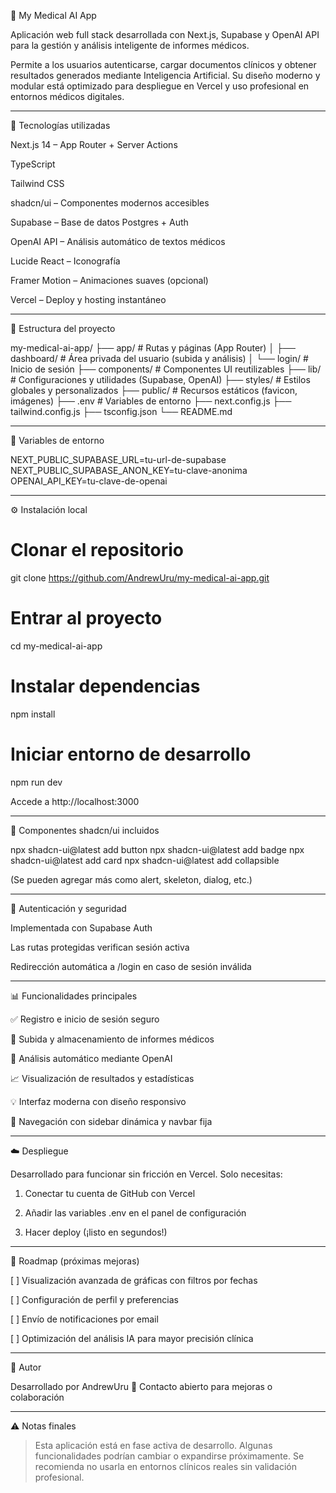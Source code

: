 💺 My Medical AI App

Aplicación web full stack desarrollada con Next.js, Supabase y OpenAI API para la gestión y análisis inteligente de informes médicos.

Permite a los usuarios autenticarse, cargar documentos clínicos y obtener resultados generados mediante Inteligencia Artificial. Su diseño moderno y modular está optimizado para despliegue en Vercel y uso profesional en entornos médicos digitales.


---

🚀 Tecnologías utilizadas

Next.js 14 – App Router + Server Actions

TypeScript

Tailwind CSS

shadcn/ui – Componentes modernos accesibles

Supabase – Base de datos Postgres + Auth

OpenAI API – Análisis automático de textos médicos

Lucide React – Iconografía

Framer Motion – Animaciones suaves (opcional)

Vercel – Deploy y hosting instantáneo



---

📁 Estructura del proyecto

my-medical-ai-app/
├── app/                  # Rutas y páginas (App Router)
│   ├── dashboard/        # Área privada del usuario (subida y análisis)
│   └── login/            # Inicio de sesión
├── components/           # Componentes UI reutilizables
├── lib/                  # Configuraciones y utilidades (Supabase, OpenAI)
├── styles/               # Estilos globales y personalizados
├── public/               # Recursos estáticos (favicon, imágenes)
├── .env                  # Variables de entorno
├── next.config.js
├── tailwind.config.js
├── tsconfig.json
└── README.md


---

🔑 Variables de entorno

NEXT_PUBLIC_SUPABASE_URL=tu-url-de-supabase
NEXT_PUBLIC_SUPABASE_ANON_KEY=tu-clave-anonima
OPENAI_API_KEY=tu-clave-de-openai


---

⚙️ Instalación local

# Clonar el repositorio
git clone https://github.com/AndrewUru/my-medical-ai-app.git

# Entrar al proyecto
cd my-medical-ai-app

# Instalar dependencias
npm install

# Iniciar entorno de desarrollo
npm run dev

Accede a http://localhost:3000


---

🧩 Componentes shadcn/ui incluidos

npx shadcn-ui@latest add button
npx shadcn-ui@latest add badge
npx shadcn-ui@latest add card
npx shadcn-ui@latest add collapsible

(Se pueden agregar más como alert, skeleton, dialog, etc.)


---

🔐 Autenticación y seguridad

Implementada con Supabase Auth

Las rutas protegidas verifican sesión activa

Redirección automática a /login en caso de sesión inválida



---

📊 Funcionalidades principales

✅ Registro e inicio de sesión seguro

📄 Subida y almacenamiento de informes médicos

🤖 Análisis automático mediante OpenAI

📈 Visualización de resultados y estadísticas

💡 Interfaz moderna con diseño responsivo

🧭 Navegación con sidebar dinámica y navbar fija



---

☁️ Despliegue

Desarrollado para funcionar sin fricción en Vercel.
Solo necesitas:

1. Conectar tu cuenta de GitHub con Vercel


2. Añadir las variables .env en el panel de configuración


3. Hacer deploy (¡listo en segundos!)




---

🧠 Roadmap (próximas mejoras)

[ ] Visualización avanzada de gráficas con filtros por fechas

[ ] Configuración de perfil y preferencias

[ ] Envío de notificaciones por email

[ ] Optimización del análisis IA para mayor precisión clínica



---

👤 Autor

Desarrollado por AndrewUru
💬 Contacto abierto para mejoras o colaboración


---

⚠️ Notas finales

> Esta aplicación está en fase activa de desarrollo. Algunas funcionalidades podrían cambiar o expandirse próximamente. Se recomienda no usarla en entornos clínicos reales sin validación profesional.